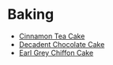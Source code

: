 # Baking

* [Cinnamon Tea Cake](Baking/Cinnamon%20Tea%20Cake.md)
* [Decadent Chocolate Cake](Baking/Decadent%20Chocolate%20Cake.md)
* [Earl Grey Chiffon Cake](Baking/Earl%20Grey%20Chiffon%20Cake.md)
